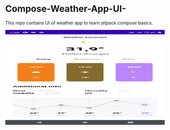# Compose-Weather-App-UI-
This repo contains UI of weather app to learn jetpack compose basics.




<img src="https://github.com/devggaurav/Compose-Weather-App-UI-/blob/main/device-2021-09-28-195318.png" width="1080" height="300px">

